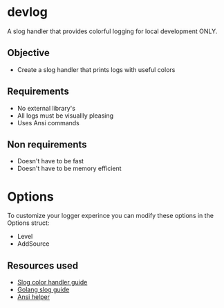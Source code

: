 # devlog
A slog handler that provides colorful logging for local development ONLY.

## Objective
* Create a slog handler that prints logs with useful colors

## Requirements
* No external library's
* All logs must be visuallly pleasing
* Uses Ansi commands

## Non requirements
* Doesn't have to be fast
* Doesn't have to be memory efficient

# Options
To customize your logger experince you can modify these options in the Options struct:
* Level
* AddSource

## Resources used
* [Slog color handler guide](https://dusted.codes/creating-a-pretty-console-logger-using-gos-slog-package)
* [Golang slog guide](https://github.com/golang/example/tree/master/slog-handler-guide)
* [Ansi helper](https://stackoverflow.com/questions/4842424/list-of-ansi-color-escape-sequences)
